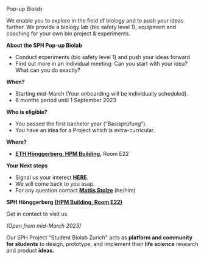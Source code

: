 Pop-up Biolab

We enable you to explore in the field of biology and to push your ideas further. We provide a biology lab (bio safety level 1), equipment and coaching for your own bio project &amp; experiments.

__About the SPH Pop-up Biolab__

*   Conduct experiments (<span class="drawer cyan">bio safety level 1</span>) and push your ideas forward
*   Find out more in an individual meeting: Can you start with your idea? What can you do exactly?

__When?__

*   Starting mid-March (Your onboarding will be individually scheduled).
*   6 months period until 1 September 2023

__Who is eligible?__

*   You passed the first bachelor year (”Basisprüfung”).
*   You have an idea for a Project which is extra-curricular.

__Where?__

*   __[ETH Hönggerberg, HPM Building](https://goo.gl/maps/qFipiHMoUhCvQArAA),__ Room E22

__Your Next steps__

*   Signal us your interest <span class="cyan yellow">[__HERE__](https://studentprojecthouse.typeform.com/to/ITELt1N3).</span>
*   We will come back to you asap.
*   For any question contact __<span class="drawer cyan"><a href="mailto:mattis.stolze@sph.ethz.ch?subject=Question%20about%20the%20Pop-up%20Biolab&amp;body=Hey%20Mattis%2C%0D%0A%0D%0A" rel="noreferrer noopener" target="_blank">Mattis Stolze</a> </span>__(he/him)

<p class="align-center"><strong>SPH Hönggerberg <a href="https://goo.gl/maps/qFipiHMoUhCvQArAA" rel="noreferrer noopener" target="_blank">(HPM Building, Room E22)</a></strong><br/></p>

<p class="align-center">Get in contact to visit us.</p>

<p class="align-center"><em>(Open from mid-March 2023)</em></p>

<p class="align-center">Our SPH Project <span class="text-green text-black drawer purple">"Student Biolab Zurich"</span> acts as <strong>platform</strong><strong> and </strong><strong>community for students</strong> to design, prototype, and implement their <strong>life science</strong> research and product <strong>ideas.</strong><br/></p>

  


